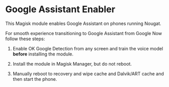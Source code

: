 # Google Assistant Enabler
This Magisk module enables Google Assistant on phones running Nougat.

For smooth experience transitioning to Google Assistant from Google Now follow these steps:

1. Enable OK Google Detection from any screen and train the voice model **before** installing the module. 

2. Install the module in Magisk Manager, but do not reboot. 

3. Manually reboot to recovery and wipe cache and Dalvik/ART cache and then start the phone.
